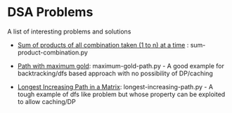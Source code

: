 # DSA Problems
A list of interesting problems and solutions

* [Sum of products of all combination taken (1 to n) at a time](https://www.geeksforgeeks.org/sum-products-combination-taken-1-n-time/) : sum-product-combination.py


* [Path with maximum gold](https://leetcode.com/problems/path-with-maximum-gold/): maximum-gold-path.py - A good example for backtracking/dfs based approach with no possibility of DP/caching

* [Longest Increasing Path in a Matrix](https://leetcode.com/problems/longest-increasing-path-in-a-matrix): longest-increasing-path.py - A tough example of dfs like problem but whose property can be exploited to allow caching/DP
